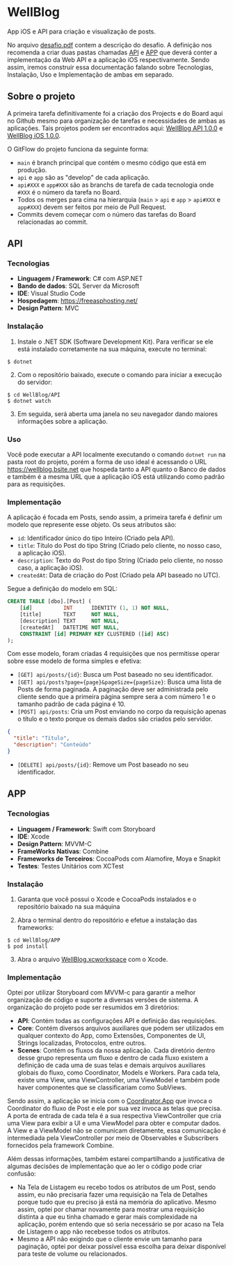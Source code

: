 # WellBlog

App iOS e API para criação e visualização de posts.

No arquivo [desafio.pdf](desafio.pdf) contem a descrição do desafio. A definição nos recomenda a criar duas pastas chamadas [API](API) e [APP](APP) que deverá conter a implementação da Web API e a aplicação iOS respectivamente. Sendo assim, iremos construir essa documentação falando sobre Tecnologias, Instalação, Uso e Implementação de ambas em separado.

## Sobre o projeto

A primeira tarefa definitivamente foi a criação dos Projects e do Board aqui no Github mesmo para organização de tarefas e necessidades de ambas as aplicações. Tais projetos podem ser encontrados aqui: [WellBlog API 1.0.0](https://github.com/users/wnhirsch/projects/4) e [WellBlog iOS 1.0.0](https://github.com/users/wnhirsch/projects/5).

O GitFlow do projeto funciona da seguinte forma:
- `main` é branch principal que contém o mesmo código que está em produção.
- `api` e `app` são as "develop" de cada aplicação.
- `api#XXX` e `app#XXX` são as branchs de tarefa de cada tecnologia onde `#XXX` é o número da tarefa no Board.
- Todos os merges para cima na hierarquia (`main` > `api` e `app` > `api#XXX` e `app#XXX`) devem ser feitos por meio de Pull Request.
- Commits devem começar com o número das tarefas do Board relacionadas ao commit.

## API

### Tecnologias

- **Linguagem / Framework**: C# com ASP.NET
- **Bando de dados**: SQL Server da Microsoft
- **IDE**: Visual Studio Code
- **Hospedagem**: https://freeasphosting.net/
- **Design Pattern**: MVC

### Instalação

1. Instale o .NET SDK (Software Development Kit). Para verificar se ele está instalado corretamente na sua máquina, execute no terminal:
```shell
$ dotnet
```
2. Com o repositório baixado, execute o comando para iniciar a execução do servidor:
```shell
$ cd WellBlog/API
$ dotnet watch
```
3. Em seguida, será aberta uma janela no seu navegador dando maiores informações sobre a aplicação.

### Uso

Você pode executar a API localmente executando o comando `dotnet run` na pasta root do projeto, porém a forma de uso ideal é acessando o URL https://wellblog.bsite.net que hospeda tanto a API quanto o Banco de dados e também é a mesma URL que a aplicação iOS está utilizando como padrão para as requisições.

### Implementação

A aplicação é focada em Posts, sendo assim, a primeira tarefa é definir um modelo que represente esse objeto. Os seus atributos são:
- `id`: Identificador único do tipo Inteiro (Criado pela API).
- `title`: Título do Post do tipo String (Criado pelo cliente, no nosso caso, a aplicação iOS). 
- `description`: Texto do Post do tipo String (Criado pelo cliente, no nosso caso, a aplicação iOS).
- `createdAt`: Data de criação do Post (Criado pela API baseado no UTC).

Segue a definição do modelo em SQL:
```sql
CREATE TABLE [dbo].[Post] (
    [id]          INT      IDENTITY (1, 1) NOT NULL,
    [title]       TEXT     NOT NULL,
    [description] TEXT     NOT NULL,
    [createdAt]   DATETIME NOT NULL,
    CONSTRAINT [id] PRIMARY KEY CLUSTERED ([id] ASC)
);
```

Com esse modelo, foram criadas 4 requisições que nos permitisse operar sobre esse modelo de forma simples e efetiva:
- `[GET] api/posts/{id}`: Busca um Post baseado no seu identificador.
- `[GET] api/posts?page={page}&pageSize={pageSize}`: Busca uma lista de Posts de forma paginada. A paginação deve ser administrada pelo cliente sendo que a primeira página sempre sera a com número 1 e o tamanho padrão de cada página é 10.
- `[POST] api/posts`: Cria um Post enviando no corpo da requisição apenas o título e o texto porque os demais dados são criados pelo servidor.
```json
{
  "title": "Título",
  "description": "Conteúdo"
}
```
- `[DELETE] api/posts/{id}`: Remove um Post baseado no seu identificador.

## APP

### Tecnologias

- **Linguagem / Framework**: Swift com Storyboard
- **IDE**: Xcode
- **Design Pattern**: MVVM-C
- **FrameWorks Nativas**: Combine
- **Frameworks de Terceiros**: CocoaPods com Alamofire, Moya e Snapkit
- **Testes**: Testes Unitários com XCTest

### Instalação

1. Garanta que você possui o Xcode e CocoaPods instalados e o repositório baixado na sua máquina

2. Abra o terminal dentro do repositório e efetue a instalação das frameworks:
```shell
$ cd WellBlog/APP
$ pod install
```

3. Abra o arquivo [WellBlog.xcworkspace](APP/WellBlog.xcworkspace) com o Xcode.

### Implementação

Optei por utilizar Storyboard com MVVM-c para garantir a melhor organização de código e suporte a diversas versões de sistema. A organização do projeto pode ser resumidos em 3 diretórios:
- **API**: Contém todas as configurações API e definição das requisições.
- **Core**: Contém diversos arquivos auxiliares que podem ser utilizados em qualquer contexto do App, como Extensões, Componentes de UI, Strings localizadas, Protocolos, entre outros.
- **Scenes**: Contém os fluxos da nossa aplicação. Cada diretório dentro desse grupo representa um fluxo e dentro de cada fluxo existem a definição de cada uma de suas telas e demais arquivos auxiliares globais do fluxo, como Coordinator, Models e Workers. Para cada tela, existe uma View, uma ViewController, uma ViewModel e também pode haver componentes que se classificariam como SubViews.

Sendo assim, a aplicação se inicia com o [Coordinator.App](APP/WellBlog/Core/Coordinator/Coordinator.App.swift) que invoca o Coordinator do fluxo de Post e ele por sua vez invoca as telas que precisa. A porta de entrada de cada tela é a sua respectiva ViewController que cria uma View para exibir a UI e uma ViewModel para obter e computar dados. A View e a ViewModel não se comunicam diretamente, essa comunicação é intermediada pela ViewController por meio de Observables e Subscribers fornecidos pela framework Combine.

Além dessas informações, também estarei compartilhando a justificativa de algumas decisões de implementação que ao ler o código pode criar confusão:
- Na Tela de Listagem eu recebo todos os atributos de um Post, sendo assim, eu não precisaria fazer uma requisição na Tela de Detalhes porque tudo que eu preciso já está na memória do aplicativo. Mesmo assim, optei por chamar novamente para mostrar uma requisição distinta a que eu tinha chamado e gerar mais complexidade na aplicação, porém entendo que só seria necessário se por acaso na Tela de Listagem o app não recebesse todos os atributos.
- Mesmo a API não exigindo que o cliente envie um tamanho para paginação, optei por deixar possível essa escolha para deixar disponível para teste de volume ou relacionados.

